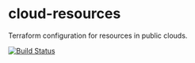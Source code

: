 # cloud-resources

Terraform configuration for resources in public clouds.

[![Build Status](https://drone.kmlabz.com/api/badges/stargate-cluster/cloud-resources/status.svg)](https://drone.kmlabz.com/stargate-cluster/cloud-resources)